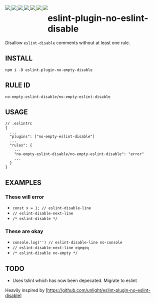 <p style="float: left; margin-bottom: 50px">
<a href="https://www.npmjs.com/package/eslint-plugin-no-empty-disable">
<img src="https://badgen.net/npm/v/eslint-plugin-no-empty-disable" /> 
</a>
<a href="https://www.npmjs.com/package/eslint-plugin-no-empty-disable">
<img src="https://badgen.net/npm/license/eslint-plugin-no-empty-disable" /> 
</a>
<a href="https://www.npmjs.com/package/eslint-plugin-no-empty-disable">
<img src="https://badgen.net/npm/types/eslint-plugin-no-empty-disable"/>
</a>
<a href="https://packagephobia.now.sh/result?p=eslint-plugin-no-empty-disable">
<img src="https://badgen.net/packagephobia/install/eslint-plugin-no-empty-disable" /> 
</a>
<a href="https://circleci.com/gh/edwardpayton/eslint-plugin-no-empty-disable">
<img src="https://badgen.net/circleci/github/edwardpayton/eslint-plugin-no-empty-disable"/> 
</a>
<a href="https://app.codacy.com/manual/edwardjpayton/eslint-plugin-no-empty-disable/dashboard">
 <img src="https://badgen.net/codacy/grade/f76460171bb84f2480d03e67e5227497" />
</a>
<a href="#">
<img src="https://badgen.net/dependabot/edwardpayton/eslint-plugin-no-empty-disable/?icon=dependabot"/>
</a>
</p>

# eslint-plugin-no-eslint-disable

Disallow `eslint-disable` comments without at least one rule.

## INSTALL

`npm i -D eslint-plugin-no-empty-disable`

## RULE ID

`no-empty-eslint-disable/no-empty-eslint-disable`

## USAGE

```jsonc
// .eslintrc
{
  ...
  "plugins": ["no-empty-eslint-disable"]
  ...
  "rules": {
    ...
    "no-empty-eslint-disable/no-empty-eslint-disable": "error"
    ...
  }
}
```

## EXAMPLES

### These will error

- `const x = 1; // eslint-disable-line`
- `// eslint-disable-next-line`
- `/* eslint-disable */`

### These are okay

- `console.log('') // eslint-disable-line no-console`
- `// eslint-disable-next-line eqeqeq`
- `/* eslint-disable no-empty */`

## TODO

- Uses tslint which has now been depecated. Migrate to eslint

Heavily inspired by [https://github.com/unlight/eslint-plugin-no-eslint-disable]
